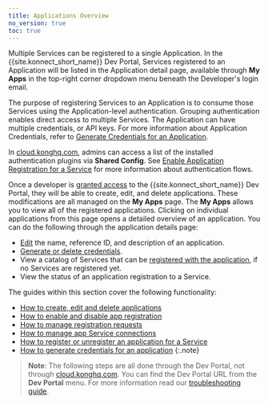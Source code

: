 ```yaml
---
title: Applications Overview
no_version: true
toc: true
---
```


Multiple Services can be registered to a single Application. In the {{site.konnect_short_name}} Dev Portal, Services registered to an Application will be listed in the Application detail page, available through **My Apps** in the top-right corner dropdown menu beneath the Developer's login email.

The purpose of registering Services to an Application is to consume those Services using the Application-level authentication. Grouping authentication enables direct access to multiple Services. The Application can have multiple credentials, or API keys. For more information about Application Credentials, refer to [Generate Credentials for an Application](/konnect/dev-portal/applications/dev-gen-creds/).

In [cloud.konghq.com](https://cloud.konghq.com), admins can access a list of the installed authentication plugins via **Shared Config**. See [Enable Application Registration for a Service](/konnect/dev-portal/applications/enable-app-reg/) for more information about authentication flows.

Once a developer is [granted access](/konnect/dev-portal/access-and-approval/manage-devs/) to the {{site.konnect_short_name}} Dev Portal, they will be able to create, edit, and delete applications. These modifications are all managed on the **My Apps** page. The **My Apps** allows you to view all of the registered applications. Clicking on individual applications from this page opens a detailed overview of an application. You can do the following through the application details page:

- [Edit](#edit-an-application) the name, reference ID, and description of an application.
- [Generate or delete credentials](/konnect/dev-portal/applications/dev-gen-creds/).
- View a catalog of Services that can be [registered with the application](/konnect/dev-portal/applications/dev-reg-app-service), if no Services are registered yet.
- View the status of an application registration to a Service.

The guides within this section cover the following functionality: 

* [How to create, edit and delete applications](/konnect/dev-portal/applications/dev-apps)
* [How to enable and disable app registration](/konnect/dev-portal/applications/enable-app-reg)
* [How to manage registration requests](/konnect/dev-portal/applications/manage-app-reg-requests)
* [How to manage app Service connections](/konnect/dev-portal/applications/manage-app-connections)
* [How to register or unregister an application for a Service](/konnect/dev-portal/applications/dev-reg-app-service)
* [How to generate credentials for an application](/konnect/dev-portal/applications/dev-gen-creds/)
{:.note}
> **Note**: The following steps are all done through the Dev Portal, not through [cloud.konghq.com](https://cloud.konghq.com). You can find the Dev Portal URL from the **Dev Portal** menu. For more information read our [troubleshooting guide](/konnect/dev-portal/troubleshooting/troubleshooting/#locate).
